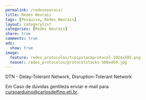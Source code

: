 ```yaml
---
permalink: /redesneurais/
title: Redes Neurais
tags: [Pesquisa, Redes Neurais]
layout: categorylist
categories: [Redes Neurais]
share: true
comments: true
ads:
  show: true
image:
  feature: redes_protocolos/tcpipstackprotocol-1024x505.png
  teaser: redes_protocolos/protocolstacks-500x469.jpg
--- 
```


DTN -  Delay-Tolerant Network, Disruption-Tolerant Network

<!--more-->


Em Caso de dúvidas gentileza enviar e-mail para <a href="mailto:consultoria@carlosdelfino.eti.br">cursoarduino@carlosdelfino.eti.br</a>.